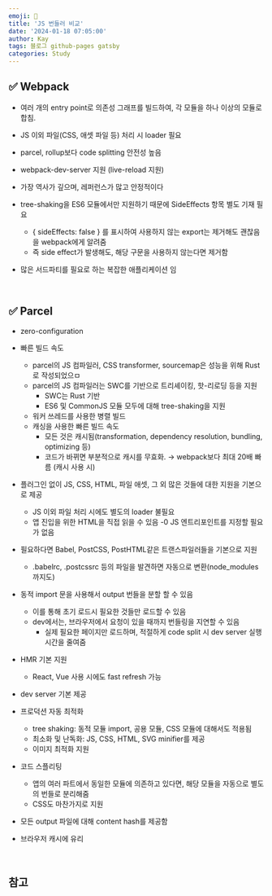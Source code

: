 ```yaml
---
emoji: 👋
title: 'JS 번들러 비교'
date: '2024-01-18 07:05:00'
author: Kay
tags: 블로그 github-pages gatsby
categories: Study
---
```


## ✅ Webpack

- 여러 개의 entry point로 의존성 그래프를 빌드하여, 각 모듈을 하나 이상의 모듈로 합침.
- JS 이외 파일(CSS, 애셋 파일 등) 처리 시 loader 필요
- parcel, rollup보다 code splitting 안전성 높음
- webpack-dev-server 지원 (live-reload 지원)
- 가장 역사가 깊으며, 레퍼런스가 많고 안정적이다
- tree-shaking을 ES6 모듈에서만 지원하기 때문에 SideEffects 항목 별도 기재 필요

  - { sideEffects: false } 를 표시하여 사용하지 않는 export는 제거해도 괜찮음을 webpack에게 알려줌
  - 즉 side effect가 발생해도, 해당 구문을 사용하지 않는다면 제거함

- 많은 서드파티를 필요로 하는 복잡한 애플리케이션 임

<br>

## ✅ Parcel

- zero-configuration

- 빠른 빌드 속도

  - parcel의 JS 컴파일러, CSS transformer, sourcemap은 성능을 위해 Rust로 작성되었으ㅁ
  - parcel의 JS 컴파일러는 SWC를 기반으로 트리셰이킹, 핫-리로딩 등을 지원
    - SWC는 Rust 기반
    - ES6 및 CommonJS 모듈 모두에 대해 tree-shaking을 지원
  - 워커 쓰레드를 사용한 병렬 빌드
  - 캐싱을 사용한 빠른 빌드 속도
    - 모든 것은 캐시됨(transformation, dependency resolution, bundling, optimizing 등)
    - 코드가 바뀌면 부분적으로 캐시를 무효화. → webpack보다 최대 20배 빠름 (캐시 사용 시)

- 플러그인 없이 JS, CSS, HTML, 파일 애셋, 그 외 많은 것들에 대한 지원을 기본으로 제공

  - JS 이외 파일 처리 시에도 별도의 loader 불필요
  - 앱 진입을 위한 HTML을 직접 읽을 수 있음
    -0 JS 엔트리포인트를 지정할 필요가 없음

- 필요하다면 Babel, PostCSS, PostHTML같은 트랜스파일러들을 기본으로 지원

  - .babelrc, .postcssrc 등의 파일을 발견하면 자동으로 변환(node_modules까지도)

- 동적 import 문을 사용해서 output 번들을 분할 할 수 있음
  - 이를 통해 초기 로드시 필요한 것들만 로드할 수 있음
  - dev에서는, 브라우저에서 요청이 있을 때까지 번들링을 지연할 수 있음
    - 실제 필요한 페이지만 로드하며, 적절하게 code split 시 dev server 실행 시간을 줄여줌
- HMR 기본 지원
  - React, Vue 사용 시에도 fast refresh 가능
- dev server 기본 제공
- 프로덕션 자동 최적화
  - tree shaking: 동적 모듈 import, 공용 모듈, CSS 모듈에 대해서도 적용됨
  - 최소화 및 난독화: JS, CSS, HTML, SVG minifier를 제공
  - 이미지 최적화 지원
- 코드 스플리팅
  - 앱의 여러 파트에서 동일한 모듈에 의존하고 있다면, 해당 모듈을 자동으로 별도의 번들로 분리해줌
  - CSS도 마찬가지로 지원
- 모든 output 파일에 대해 content hash를 제공함
- 브라우저 캐시에 유리

<br>

## 참고

```toc

```
